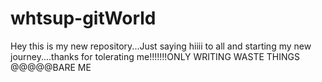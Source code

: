 # whtsup-gitWorld
Hey this is my new repository...Just saying hiiii to all and starting my new journey....thanks for tolerating me!!!!!!!ONLY WRITING WASTE THINGS @@@@@BARE ME
